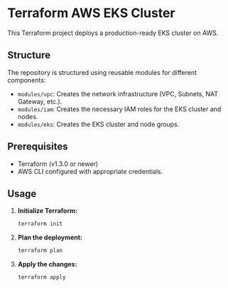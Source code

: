 # Terraform AWS EKS Cluster

This Terraform project deploys a production-ready EKS cluster on AWS.

## Structure

The repository is structured using reusable modules for different components:

- `modules/vpc`: Creates the network infrastructure (VPC, Subnets, NAT Gateway, etc.).
- `modules/iam`: Creates the necessary IAM roles for the EKS cluster and nodes.
- `modules/eks`: Creates the EKS cluster and node groups.

## Prerequisites

- Terraform (v1.3.0 or newer)
- AWS CLI configured with appropriate credentials.

## Usage

1.  **Initialize Terraform:**
    ```sh
    terraform init
    ```

2.  **Plan the deployment:**
    ```sh
    terraform plan
    ```

3.  **Apply the changes:**
    ```sh
    terraform apply
    ```